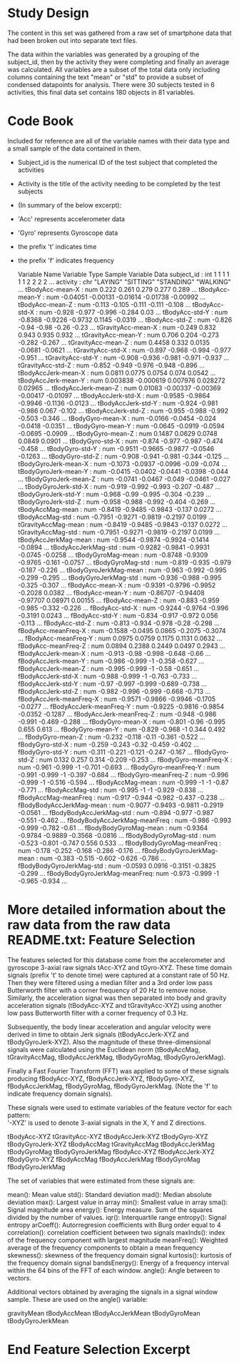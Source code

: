 Study Design
===============
The content in this set was gathered from a raw set of smartphone data that had been broken out into separate text files.  

The data within the variables was generated by a grouping of the subject_id, then by the activity they were completing and finally an average was calculated.  All variables are a subset of the total data only including columns containing the text "mean" or "std" to provide a subset of condensed datapoints for analysis.  There were 30 subjects tested in 6 activities, this final data set contains 180 objects in 81 variables.

Code Book
================
Included for reference are all of the variable names with their data type and a small sample of the data contained in them.
*   Subject_id is the numerical ID of the test subject that completed the activities
*   Activity is the title of the activity needing to be completed by the test subjects
*   (In summary of the below excerpt):
*   'Acc' represents accelerometer data
*   'Gyro' represents Gyroscope data
*   the prefix 't' indicates time
*   the prefix 'f' indicates frequency
  
  
  
    Variable Name                Variable Type        Sample Variable Data
    subject_id                   : int  1 1 1 1 1 1 2 2 2 2 ...
    activity                     : chr  "LAYING" "SITTING" "STANDING" "WALKING" ...
    tBodyAcc-mean-X              : num  0.222 0.261 0.279 0.277 0.289 ...
    tBodyAcc-mean-Y              : num  -0.04051 -0.00131 -0.01614 -0.01738 -0.00992 ...
    tBodyAcc-mean-Z              : num  -0.113 -0.105 -0.111 -0.111 -0.108 ...
    tBodyAcc-std-X               : num  -0.928 -0.977 -0.996 -0.284 0.03 ...
    tBodyAcc-std-Y               : num  -0.8368 -0.9226 -0.9732 0.1145 -0.0319 ...
    tBodyAcc-std-Z               : num  -0.826 -0.94 -0.98 -0.26 -0.23 ...
    tGravityAcc-mean-X           : num  -0.249 0.832 0.943 0.935 0.932 ...
    tGravityAcc-mean-Y           : num  0.706 0.204 -0.273 -0.282 -0.267 ...
    tGravityAcc-mean-Z           : num  0.4458 0.332 0.0135 -0.0681 -0.0621 ...
    tGravityAcc-std-X            : num  -0.897 -0.968 -0.994 -0.977 -0.951 ...
    tGravityAcc-std-Y            : num  -0.908 -0.936 -0.981 -0.971 -0.937 ...
    tGravityAcc-std-Z            : num  -0.852 -0.949 -0.976 -0.948 -0.896 ...
    tBodyAccJerk-mean-X          : num  0.0811 0.0775 0.0754 0.074 0.0542 ...
    tBodyAccJerk-mean-Y          : num  0.003838 -0.000619 0.007976 0.028272 0.02965 ...
    tBodyAccJerk-mean-Z          : num  0.01083 -0.00337 -0.00369 -0.00417 -0.01097 ...
    tBodyAccJerk-std-X           : num  -0.9585 -0.9864 -0.9946 -0.1136 -0.0123 ...
    tBodyAccJerk-std-Y           : num  -0.924 -0.981 -0.986 0.067 -0.102 ...
    tBodyAccJerk-std-Z           : num  -0.955 -0.988 -0.992 -0.503 -0.346 ...
    tBodyGyro-mean-X             : num  -0.0166 -0.0454 -0.024 -0.0418 -0.0351 ...
    tBodyGyro-mean-Y             : num  -0.0645 -0.0919 -0.0594 -0.0695 -0.0909 ...
    tBodyGyro-mean-Z             : num  0.1487 0.0629 0.0748 0.0849 0.0901 ...
    tBodyGyro-std-X              : num  -0.874 -0.977 -0.987 -0.474 -0.458 ...
    tBodyGyro-std-Y              : num  -0.9511 -0.9665 -0.9877 -0.0546 -0.1263 ...
    tBodyGyro-std-Z              : num  -0.908 -0.941 -0.981 -0.344 -0.125 ...
    tBodyGyroJerk-mean-X         : num  -0.1073 -0.0937 -0.0996 -0.09 -0.074 ...
    tBodyGyroJerk-mean-Y         : num  -0.0415 -0.0402 -0.0441 -0.0398 -0.044 ...
    tBodyGyroJerk-mean-Z         : num  -0.0741 -0.0467 -0.049 -0.0461 -0.027 ...
    tBodyGyroJerk-std-X          : num  -0.919 -0.992 -0.993 -0.207 -0.487 ...
    tBodyGyroJerk-std-Y          : num  -0.968 -0.99 -0.995 -0.304 -0.239 ...
    tBodyGyroJerk-std-Z          : num  -0.958 -0.988 -0.992 -0.404 -0.269 ...
    tBodyAccMag-mean             : num  -0.8419 -0.9485 -0.9843 -0.137 0.0272 ...
    tBodyAccMag-std              : num  -0.7951 -0.9271 -0.9819 -0.2197 0.0199 ...
    tGravityAccMag-mean          : num  -0.8419 -0.9485 -0.9843 -0.137 0.0272 ...
    tGravityAccMag-std           : num  -0.7951 -0.9271 -0.9819 -0.2197 0.0199 ...
    tBodyAccJerkMag-mean         : num  -0.9544 -0.9874 -0.9924 -0.1414 -0.0894 ...
    tBodyAccJerkMag-std          : num  -0.9282 -0.9841 -0.9931 -0.0745 -0.0258 ...
    tBodyGyroMag-mean            : num  -0.8748 -0.9309 -0.9765 -0.161 -0.0757 ...
    tBodyGyroMag-std             : num  -0.819 -0.935 -0.979 -0.187 -0.226 ...
    tBodyGyroJerkMag-mean        : num  -0.963 -0.992 -0.995 -0.299 -0.295 ...
    tBodyGyroJerkMag-std         : num  -0.936 -0.988 -0.995 -0.325 -0.307 ...
    fBodyAcc-mean-X              : num  -0.9391 -0.9796 -0.9952 -0.2028 0.0382 ...
    fBodyAcc-mean-Y              : num  -0.86707 -0.94408 -0.97707 0.08971 0.00155 ...
    fBodyAcc-mean-Z              : num  -0.883 -0.959 -0.985 -0.332 -0.226 ...
    fBodyAcc-std-X               : num  -0.9244 -0.9764 -0.996 -0.3191 0.0243 ...
    fBodyAcc-std-Y               : num  -0.834 -0.917 -0.972 0.056 -0.113 ...
    fBodyAcc-std-Z               : num  -0.813 -0.934 -0.978 -0.28 -0.298 ...
    fBodyAcc-meanFreq-X          : num  -0.1588 -0.0495 0.0865 -0.2075 -0.3074 ...
    fBodyAcc-meanFreq-Y          : num  0.0975 0.0759 0.1175 0.1131 0.0632 ...
    fBodyAcc-meanFreq-Z          : num  0.0894 0.2388 0.2449 0.0497 0.2943 ...
    fBodyAccJerk-mean-X          : num  -0.913 -0.98 -0.998 -0.648 -0.66 ...
    fBodyAccJerk-mean-Y          : num  -0.986 -0.999 -1 -0.358 -0.627 ...
    fBodyAccJerk-mean-Z          : num  -0.995 -0.999 -1 -0.58 -0.651 ...
    fBodyAccJerk-std-X           : num  -0.988 -0.999 -1 -0.763 -0.733 ...
    fBodyAccJerk-std-Y           : num  -0.97 -0.997 -0.999 -0.689 -0.738 ...
    fBodyAccJerk-std-Z           : num  -0.982 -0.996 -0.999 -0.668 -0.713 ...
    fBodyAccJerk-meanFreq-X      : num  -0.9571 -0.9866 -0.9946 -0.1705 -0.0277 ...
    fBodyAccJerk-meanFreq-Y      : num  -0.9225 -0.9816 -0.9854 -0.0352 -0.1287 ...
    fBodyAccJerk-meanFreq-Z      : num  -0.948 -0.986 -0.991 -0.469 -0.288 ...
    fBodyGyro-mean-X             : num  -0.801 -0.96 -0.995 0.655 0.613 ...
    fBodyGyro-mean-Y             : num  -0.829 -0.968 -1 0.344 0.492 ...
    fBodyGyro-mean-Z             : num  -0.232 -0.118 -0.11 -0.361 -0.522 ...
    fBodyGyro-std-X              : num  -0.259 -0.243 -0.32 -0.459 -0.402 ...
    fBodyGyro-std-Y              : num  -0.311 -0.221 -0.121 -0.247 -0.167 ...
    fBodyGyro-std-Z              : num  0.132 0.257 0.314 -0.209 -0.253 ...
    fBodyGyro-meanFreq-X         : num  -0.961 -0.999 -1 -0.701 -0.693 ...
    fBodyGyro-meanFreq-Y         : num  -0.991 -0.999 -1 -0.397 -0.684 ...
    fBodyGyro-meanFreq-Z         : num  -0.996 -0.999 -1 -0.516 -0.594 ...
    fBodyAccMag-mean             : num  -0.999 -1 -1 -0.87 -0.771 ...
    fBodyAccMag-std              : num  -0.995 -1 -1 -0.929 -0.838 ...
    fBodyAccMag-meanFreq         : num  -0.917 -0.944 -0.982 -0.437 -0.238 ...
    fBodyBodyAccJerkMag-mean     : num  -0.9077 -0.9493 -0.9811 -0.2919 -0.0561 ...
    fBodyBodyAccJerkMag-std      : num  -0.894 -0.977 -0.987 -0.551 -0.462 ...
    fBodyBodyAccJerkMag-meanFreq : num  -0.986 -0.993 -0.999 -0.782 -0.61 ...
    fBodyBodyGyroMag-mean        : num  -0.9364 -0.9784 -0.9889 -0.3568 -0.0816 ...
    fBodyBodyGyroMag-std         : num  -0.523 -0.801 -0.747 0.556 0.533 ...
    fBodyBodyGyroMag-meanFreq    : num  -0.178 -0.252 -0.168 -0.286 -0.176 ...
    fBodyBodyGyroJerkMag-mean    : num  -0.383 -0.515 -0.602 -0.626 -0.786 ...
    fBodyBodyGyroJerkMag-std     : num  -0.0593 0.0916 -0.3151 -0.3825 -0.299 ...
    fBodyBodyGyroJerkMag-meanFreq: num  -0.973 -0.999 -1 -0.965 -0.934 ...
  
  More detailed information about the raw data from the raw data README.txt:
Feature Selection 
=================

The features selected for this database come from the accelerometer and gyroscope 3-axial raw signals tAcc-XYZ and tGyro-XYZ. These time domain signals (prefix 't' to denote time) were captured at a constant rate of 50 Hz. Then they were filtered using a median filter and a 3rd order low pass Butterworth filter with a corner frequency of 20 Hz to remove noise. Similarly, the acceleration signal was then separated into body and gravity acceleration signals (tBodyAcc-XYZ and tGravityAcc-XYZ) using another low pass Butterworth filter with a corner frequency of 0.3 Hz. 

Subsequently, the body linear acceleration and angular velocity were derived in time to obtain Jerk signals (tBodyAccJerk-XYZ and tBodyGyroJerk-XYZ). Also the magnitude of these three-dimensional signals were calculated using the Euclidean norm (tBodyAccMag, tGravityAccMag, tBodyAccJerkMag, tBodyGyroMag, tBodyGyroJerkMag). 

Finally a Fast Fourier Transform (FFT) was applied to some of these signals producing fBodyAcc-XYZ, fBodyAccJerk-XYZ, fBodyGyro-XYZ, fBodyAccJerkMag, fBodyGyroMag, fBodyGyroJerkMag. (Note the 'f' to indicate frequency domain signals). 

These signals were used to estimate variables of the feature vector for each pattern:  
'-XYZ' is used to denote 3-axial signals in the X, Y and Z directions.

tBodyAcc-XYZ
tGravityAcc-XYZ
tBodyAccJerk-XYZ
tBodyGyro-XYZ
tBodyGyroJerk-XYZ
tBodyAccMag
tGravityAccMag
tBodyAccJerkMag
tBodyGyroMag
tBodyGyroJerkMag
fBodyAcc-XYZ
fBodyAccJerk-XYZ
fBodyGyro-XYZ
fBodyAccMag
fBodyAccJerkMag
fBodyGyroMag
fBodyGyroJerkMag

The set of variables that were estimated from these signals are: 

mean(): Mean value
std(): Standard deviation
mad(): Median absolute deviation 
max(): Largest value in array
min(): Smallest value in array
sma(): Signal magnitude area
energy(): Energy measure. Sum of the squares divided by the number of values. 
iqr(): Interquartile range 
entropy(): Signal entropy
arCoeff(): Autorregresion coefficients with Burg order equal to 4
correlation(): correlation coefficient between two signals
maxInds(): index of the frequency component with largest magnitude
meanFreq(): Weighted average of the frequency components to obtain a mean frequency
skewness(): skewness of the frequency domain signal 
kurtosis(): kurtosis of the frequency domain signal 
bandsEnergy(): Energy of a frequency interval within the 64 bins of the FFT of each window.
angle(): Angle between to vectors.

Additional vectors obtained by averaging the signals in a signal window sample. These are used on the angle() variable:

gravityMean
tBodyAccMean
tBodyAccJerkMean
tBodyGyroMean
tBodyGyroJerkMean

End Feature Selection Excerpt
=================